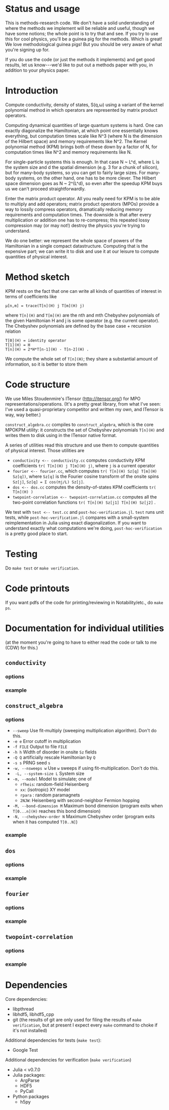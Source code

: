 # Status and usage
This is methods-research code. We don't have a solid understanding of
where the methods we implement will be reliable and useful, though we
have some notions; the whole point is to try that and see. If you try
to use this for cool physics, you'll be a guinea pig for the
methods. Which is great! We love methodological guinea pigs! But you
should be very aware of what you're signing up for.

If you do use the code (or just the methods it implements) and get
good results, let us know---we'd like to put out a methods paper with
you, in addition to your physics paper.

# Introduction

Compute conductivity, density of states, S(q,ω) using a variant of the
kernel polynomial method in which operators are represented by matrix
product operators.

Computing dynamical quantities of large quantum systems is hard. One
can exactly diagonalize the Hamiltonian, at which point one
essentially knows everything, but computation times scale like N^3
(where N is the dimension of the Hilbert space) and memory
requirements like N^2. The Kernel polynomial method (KPM) brings both
of these down by a factor of N, for computation times like N^2 and
memory requirements like N.

For single-particle systems this is enough. In that case N ~ L^d,
where L is the system size and d the spatial dimension (e.g. 3 for a
chunk of silicon), but for many-body systems, so you can get to fairly
large sizes. For many-body systems, on the other hand, one has to be
more clever. The Hilbert space dimension goes as N ~ 2^(L^d), so even
after the speedup KPM buys us we can't proceed straightforwardly.

Enter the matrix product operator. All you really need for KPM is to
be able to multiply and add operators; matrix product operators (MPOs)
provide a way to lossily compress operators, dramatically reducing
memory requirements and computation times. The downside is that after
every multiplication or addition one has to re-compress; this repeated
lossy compression may (or may not!) destroy the physics you're trying
to understand.

We do one better: we represent the whole space of powers of the
Hamiltonian in a single compact datastructure. Computing that is the
expensive part; we can write it to disk and use it at our leisure to
compute quantities of physical interest.

# Method sketch

KPM rests on the fact that one can write all kinds of quantities of
interest in terms of coefficients like

    μ[n,m] = trace(T[n](H) j T[m](H) j)

where `T[n](H)` and `T[m](H)` are the nth and mth Chebyshev
polynomials of the given Hamiltonian H and j is some operator
(e.g. the current operator). The Chebyshev polynomials are defined by
the base case + recursion relation

    T[0](H) = identity operator
    T[1](H) = H
    T[n](H) = 2*H*T[n-1](H) - T[n-2](H) .

We compute the whole set of `T[n](H)`; they share a substantial amount of information, so it is better to store them

# Code structure 

We use Miles Stoudenmire's ITensor (http://itensor.org/) for MPO
representations/operations. (It's a pretty great library, from what
I've seen: I've used a quasi-proprietary competitor and written my
own, and ITensor is way, way better.)

`construct_algebra.cc` compiles to `construct_algebra`, which is the
core MPOKPM utility: it constructs the set of Chebyshev polynomials
`T[n](H)` and writes them to disk using in the ITensor native format.

A series of utilities read this structure and use them to compute quantities of physical interest. Those utilities are
 - `conductivity <-- conductivity.cc` computes conductivity KPM coefficients
   `tr( T[n](H) j T[m](H) j)`, where `j` is a current operator
 - `fourier <-- fourier.cc`, which computes
   `tr( T[n](H) Sz[q] T[m](H) Sz[q])`, where `Sz[q]` is the Fourier
   cosine transform of the onsite spins `Sz[j]`, `Sz[q] = Σ cos(πj/L)
   Sz[j]`.
 - `dos <-- dos.cc` computes the density-of-states KPM coefficients `tr( T[n](H) )`
 - `twopoint-correlation <-- twopoint-correlation.cc` computes all the two-point correlation
   functions `tr( T[n](H) Sz[j1] T[n](H) Sz[j2]` .
   
We test with `test <-- test.cc` and `post-hoc-verification.jl`. `test`
runs unit tests, while `post-hoc-verification.jl` compares with a
small-system reimplementation in Julia using exact diagonalization. If
you want to understand exactly what computations we're doing,
`post-hoc-verification` is a pretty good place to start.

# Testing
Do `make test` or `make verification`.
   
# Code printouts
If you want pdfs of the code for printing/reviewing in
Notability/etc., do `make ps`.

# Documentation for individual utilities
(at the moment you're going to have to either read the code or talk to
me (CDW) for this.)
## `conductivity`
### options
### example
## `construct_algebra`
### options
 - `--sweep` Use fit-multiply (sweeping multiplication
   algorithm). Don't do this.
 - `-e e` Error cutoff in multiplication
 - `-f FILE` Output to file `FILE`
 - `-h h` Width of disorder in onsite `Sz` fields 
 - `-Q Q` artificially rescale Hamiltonian by `Q`
 - `-s s` PRNG seed `s`
 - `-w, --nsweeps w` Use `w` sweeps if using fit-multiplication. Don't
   do this.
 - ` -L, --system-size L` System size
 - `-m, --model` Model to simulate; one of 
   + `rfheis`: random-field Heisenberg
   + `xx`: (isotropic) XY model
   + `rpara` : random paramagnets
   + `2NJW`: Heisenberg with second-neighbor Fermion hopping
 - `-M, --bond-dimension M` Maximum bond dimension (program exits when
   `T[0...n](H)` reaches this bond dimension)
 - `-N, --chebyshev-order N` Maximum Chebyshev order (program exits when
   it has computed `T[0..N]`)
### example
## `dos`
### options
### example
## `fourier`
### options
### example
## `twopoint-correlation`
### options
### example


# Dependencies

Core dependencies:
 - libpthread
 - libhdf5, libhdf5_cpp
 - git (the results of git are only used for filing the results of
   `make verification`, but at present I expect every `make` command
   to choke if it's not installed)

Additional dependencies for tests (`make test`):
 - Google Test
 
Additional dependencies for verification (`make verification`)
 - Julia < v0.7.0
 - Julia packages:
   + ArgParse
   + HDF5
   + PyCall
 - Python packages
   + h5py
